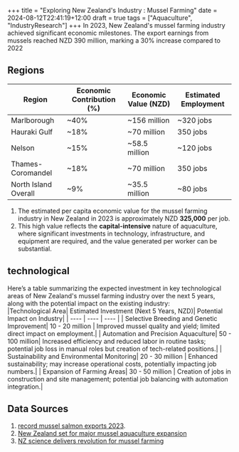 +++
title = "Exploring New Zealand's Industry : Mussel Farming"
date = 2024-08-12T22:41:19+12:00
draft = true
tags = ["Aquaculture", "IndustryResearch"]
+++
In 2023, New Zealand's mussel farming industry achieved significant economic milestones. The export earnings from mussels reached NZD 390 million, marking a 30% increase compared to 2022

## Regions
|Region|	Economic Contribution (%)|	Economic Value (NZD)|	Estimated Employment|
| ---- | ---- | ---- | ---- |
|Marlborough|	~40%|	~156 million|	~320 jobs|
|Hauraki Gulf|	~18%|	~70 million|	350 jobs|
|Nelson|	~15%|	~58.5 million|	~120 jobs|
|Thames-Coromandel|	~18%|	~70 million|	350 jobs|
|North Island Overall|	~9%|	~35.5 million|	~80 jobs|  

1. The estimated per capita economic value for the mussel farming industry in New Zealand in 2023 is approximately NZD **325,000** per job.  
2. This high value reflects the **capital-intensive** nature of aquaculture, where significant investments in technology, infrastructure, and equipment are required, and the value generated per worker can be substantial.  

## technological
Here’s a table summarizing the expected investment in key technological areas of New Zealand's mussel farming industry over the next 5 years, along with the potential impact on the existing industry:  
|Technological Area|	Estimated Investment (Next 5 Years, NZD)|	Potential Impact on Industry|
| ---- | ---- | ---- |
| Selective Breeding and Genetic Improvement| 	10 - 20 million	| Improved mussel quality and yield; limited direct impact on employment.| 
| Automation and Precision Aquaculture| 	50 - 100 million| 	Increased efficiency and reduced labor in routine tasks; potential job loss in manual roles but creation of tech-related positions.| 
| Sustainability and Environmental Monitoring| 	20 - 30 million	| Enhanced sustainability; may increase operational costs, potentially impacting job numbers.| 
| Expansion of Farming Areas| 	30 - 50 million	| Creation of jobs in construction and site management; potential job balancing with automation integration.| 

## Data Sources
1. [record mussel salmon exports 2023](https://www.aquaculture.org.nz/news-article/record-mussel-salmon-exports-2023).  
2. [New Zealand set for major mussel aquaculture expansion](https://thefishsite.com/articles/new-zealand-set-for-major-mussel-aquaculture-expansion)
3. [NZ science delivers revolution for mussel farming](https://www.beehive.govt.nz/release/nz-science-delivers-revolution-mussel-farming) 